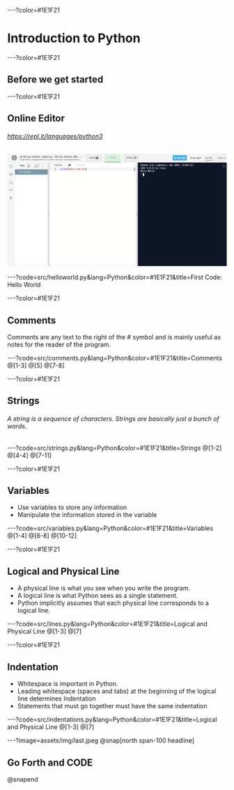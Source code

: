 ---?color=#1E1F21
# Introduction to Python

---?color=#1E1F21
## Before we get started

---?color=#1E1F21
## Online Editor
###### https://repl.it/languages/python3
![](assets/img/replit.png)

---?code=src/helloworld.py&lang=Python&color=#1E1F21&title=First Code: Hello World

---?color=#1E1F21
## Comments
Comments are any text to the right of the # symbol and is mainly useful as notes for the reader of the program.

---?code=src/comments.py&lang=Python&color=#1E1F21&title=Comments
@[1-3]
@[5]
@[7-8]

---?color=#1E1F21
## Strings
###### A string is a sequence of characters. Strings are basically just a bunch of words.  

---?code=src/strings.py&lang=Python&color=#1E1F21&title=Strings
@[1-2]
@[4-4]
@[7-11]

---?color=#1E1F21
## Variables
* Use variables to store any information
* Manipulate the information stored in the variable

---?code=src/variables.py&lang=Python&color=#1E1F21&title=Variables
@[1-4]
@[6-8]
@[10-12]

---?color=#1E1F21
## Logical and Physical Line
* A physical line is what you see when you write the program.
* A logical line is what Python sees as a single statement.
* Python implicitly assumes that each physical line corresponds to a logical line.

---?code=src/lines.py&lang=Python&color=#1E1F21&title=Logical and Physical Line
@[1-3]
@[7]

---?color=#1E1F21
## Indentation
* Whitespace is important in Python.
* Leading whitespace (spaces and tabs) at the beginning of the logical line determines Indentation
* Statements that must go together must have the same indentation

---?code=src/indentations.py&lang=Python&color=#1E1F21&title=Logical and Physical Line
@[1-3]
@[7]

---?image=assets/img/last.jpeg
@snap[north span-100 headline]
## Go Forth and CODE
@snapend

